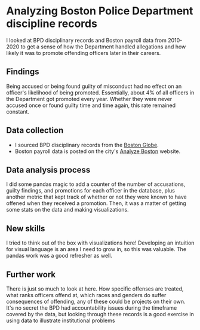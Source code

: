 # Analyzing Boston Police Department discipline records

I looked at BPD disciplinary records and Boston payroll data from 2010-2020 to get a sense of how the Department handled allegations and how likely it was to promote offending officers later in their careers.

## Findings

Being accused or being found guilty of misconduct had no effect on an officer's likelihood of being promoted. Essentially, about 4% of all officers in the Department got promoted every year. Whether they were never accused once or found guilty time and time again, this rate remained constant.

## Data collection

- I sourced BPD disciplinary records from the [Boston Globe](https://www.bostonglobe.com/2020/11/24/metro/heres-searchable-database-boston-police-department-internal-investigations-disciplinary-actions-more/).
- Boston payroll data is posted on the city's [Analyze Boston](https://data.boston.gov/dataset/employee-earnings-report) website.

## Data analysis process

I did some pandas magic to add a counter of the number of accusations, guilty findings, and promotions for each officer in the database, plus another metric that kept track of whether or not they were known to have offened when they received a promotion. Then, it was a matter of getting some stats on the data and making visualizations.

## New skills

I tried to think out of the box with visualizations here! Developing an intuition for visual language is an area I need to grow in, so this was valuable. The pandas work was a good refresher as well.

## Further work

There is just so much to look at here. How specific offenses are treated, what ranks officers offend at, which races and genders do suffer consequences of offending, any of these could be projects on their own. It's no secret the BPD had accountability issues during the timeframe covered by the data, but looking through these records is a good exercise in using data to illustrate institutional problems
